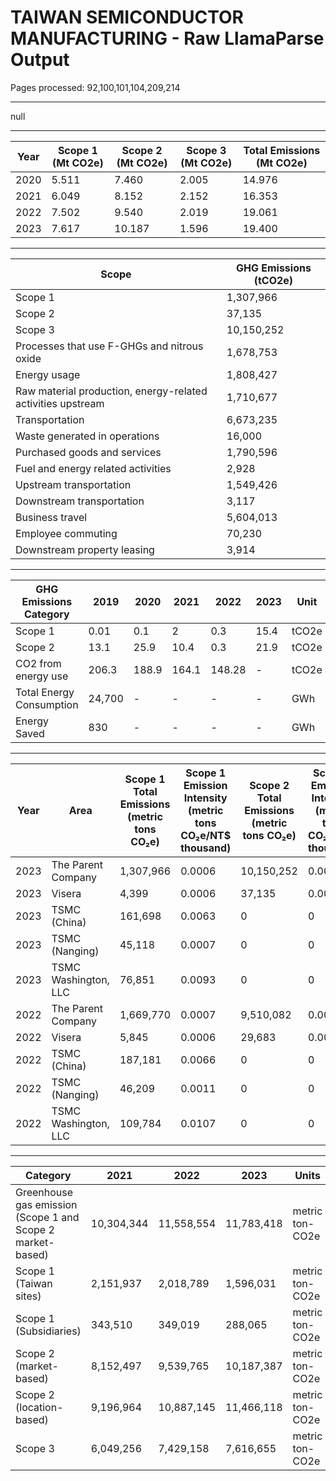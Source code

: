 # TAIWAN SEMICONDUCTOR MANUFACTURING - Raw LlamaParse Output

Pages processed: 92,100,101,104,209,214

---

null

---

| Year | Scope 1 (Mt CO2e) | Scope 2 (Mt CO2e) | Scope 3 (Mt CO2e) | Total Emissions (Mt CO2e) |
|------|-------------------|-------------------|-------------------|---------------------------|
| 2020 | 5.511             | 7.460             | 2.005             | 14.976                    |
| 2021 | 6.049             | 8.152             | 2.152             | 16.353                    |
| 2022 | 7.502             | 9.540             | 2.019             | 19.061                    |
| 2023 | 7.617             | 10.187            | 1.596             | 19.400                    |

---

| Scope          | GHG Emissions (tCO2e) |
|----------------|------------------------|
| Scope 1        | 1,307,966              |
| Scope 2        | 37,135                 |
| Scope 3        | 10,150,252             |
| Processes that use F-GHGs and nitrous oxide | 1,678,753              |
| Energy usage   | 1,808,427              |
| Raw material production, energy-related activities upstream | 1,710,677              |
| Transportation  | 6,673,235              |
| Waste generated in operations | 16,000                 |
| Purchased goods and services | 1,790,596              |
| Fuel and energy related activities | 2,928                  |
| Upstream transportation | 1,549,426              |
| Downstream transportation | 3,117                  |
| Business travel | 5,604,013              |
| Employee commuting | 70,230                 |
| Downstream property leasing | 3,914                  |

---

| GHG Emissions Category | 2019 | 2020 | 2021 | 2022 | 2023 | Unit      |
|-----------------------|------|------|------|------|------|-----------|
| Scope 1               | 0.01 | 0.1  | 2    | 0.3  | 15.4 | tCO2e     |
| Scope 2               | 13.1 | 25.9 | 10.4 | 0.3  | 21.9 | tCO2e     |
| CO2 from energy use   | 206.3| 188.9| 164.1| 148.28| -    | tCO2e     |
| Total Energy Consumption| 24,700| -   | -    | -    | -    | GWh       |
| Energy Saved          | 830  | -    | -    | -    | -    | GWh       |

---

| Year | Area                     | Scope 1 Total Emissions (metric tons CO₂e) | Scope 1 Emission Intensity (metric tons CO₂e/NT$ thousand) | Scope 2 Total Emissions (metric tons CO₂e) | Scope 2 Emission Intensity (metric tons CO₂e/NT$ thousand) |
|------|--------------------------|---------------------------------------------|-----------------------------------------------------------|---------------------------------------------|-----------------------------------------------------------|
| 2023 | The Parent Company       | 1,307,966                                   | 0.0006                                                    | 10,150,252                                 | 0.0047                                                    |
| 2023 | Visera                   | 4,399                                       | 0.0006                                                    | 37,135                                      | 0.0051                                                    |
| 2023 | TSMC (China)            | 161,698                                     | 0.0063                                                    | 0                                           | 0                                                         |
| 2023 | TSMC (Nanging)          | 45,118                                      | 0.0007                                                    | 0                                           | 0                                                         |
| 2023 | TSMC Washington, LLC     | 76,851                                      | 0.0093                                                    | 0                                           | 0                                                         |
| 2022 | The Parent Company       | 1,669,770                                   | 0.0007                                                    | 9,510,082                                   | 0.0042                                                    |
| 2022 | Visera                   | 5,845                                       | 0.0006                                                    | 29,683                                      | 0.0033                                                    |
| 2022 | TSMC (China)            | 187,181                                     | 0.0066                                                    | 0                                           | 0                                                         |
| 2022 | TSMC (Nanging)          | 46,209                                      | 0.0011                                                    | 0                                           | 0                                                         |
| 2022 | TSMC Washington, LLC     | 109,784                                     | 0.0107                                                    | 0                                           | 0                                                         |

---

| Category                          | 2021          | 2022          | 2023          | Units         |
|-----------------------------------|---------------|---------------|---------------|---------------|
| Greenhouse gas emission (Scope 1 and Scope 2 market-based) | 10,304,344    | 11,558,554    | 11,783,418    | metric ton-CO2e |
| Scope 1 (Taiwan sites)           | 2,151,937    | 2,018,789     | 1,596,031     | metric ton-CO2e |
| Scope 1 (Subsidiaries)           | 343,510      | 349,019       | 288,065       | metric ton-CO2e |
| Scope 2 (market-based)           | 8,152,497    | 9,539,765     | 10,187,387    | metric ton-CO2e |
| Scope 2 (location-based)         | 9,196,964    | 10,887,145    | 11,466,118    | metric ton-CO2e |
| Scope 3                           | 6,049,256    | 7,429,158     | 7,616,655     | metric ton-CO2e |